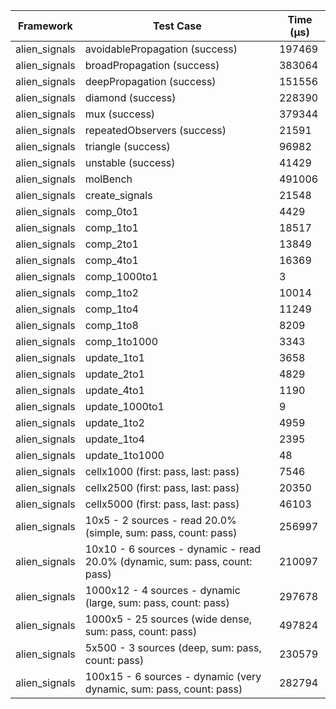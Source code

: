 | Framework | Test Case | Time (μs) |
| --- | --- | --- |
| alien_signals | avoidablePropagation (success) | 197469 |
| alien_signals | broadPropagation (success) | 383064 |
| alien_signals | deepPropagation (success) | 151556 |
| alien_signals | diamond (success) | 228390 |
| alien_signals | mux (success) | 379344 |
| alien_signals | repeatedObservers (success) | 21591 |
| alien_signals | triangle (success) | 96982 |
| alien_signals | unstable (success) | 41429 |
| alien_signals | molBench | 491006 |
| alien_signals | create_signals | 21548 |
| alien_signals | comp_0to1 | 4429 |
| alien_signals | comp_1to1 | 18517 |
| alien_signals | comp_2to1 | 13849 |
| alien_signals | comp_4to1 | 16369 |
| alien_signals | comp_1000to1 | 3 |
| alien_signals | comp_1to2 | 10014 |
| alien_signals | comp_1to4 | 11249 |
| alien_signals | comp_1to8 | 8209 |
| alien_signals | comp_1to1000 | 3343 |
| alien_signals | update_1to1 | 3658 |
| alien_signals | update_2to1 | 4829 |
| alien_signals | update_4to1 | 1190 |
| alien_signals | update_1000to1 | 9 |
| alien_signals | update_1to2 | 4959 |
| alien_signals | update_1to4 | 2395 |
| alien_signals | update_1to1000 | 48 |
| alien_signals | cellx1000 (first: pass, last: pass) | 7546 |
| alien_signals | cellx2500 (first: pass, last: pass) | 20350 |
| alien_signals | cellx5000 (first: pass, last: pass) | 46103 |
| alien_signals | 10x5 - 2 sources - read 20.0% (simple, sum: pass, count: pass) | 256997 |
| alien_signals | 10x10 - 6 sources - dynamic - read 20.0% (dynamic, sum: pass, count: pass) | 210097 |
| alien_signals | 1000x12 - 4 sources - dynamic (large, sum: pass, count: pass) | 297678 |
| alien_signals | 1000x5 - 25 sources (wide dense, sum: pass, count: pass) | 497824 |
| alien_signals | 5x500 - 3 sources (deep, sum: pass, count: pass) | 230579 |
| alien_signals | 100x15 - 6 sources - dynamic (very dynamic, sum: pass, count: pass) | 282794 |
